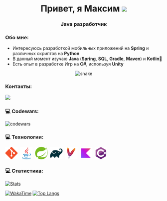 <h1 align="center">Привет, я Максим
  <img src="https://github.com/blackcater/blackcater/raw/main/images/Hi.gif" height="32"/>
</h1>
<h3 align="center">Java разработчик</h3>

### Обо мне:
- Интересуюсь разработкой мобильных приложений на **Spring** и различных скриптов на **Python**
- В данный момент изучаю **Java** (**Spring**, **SQL**, **Gradle**, **Maven**) и **Kotlin**👀
- Есть опыт в разработке Игр на **C#**, используя **Unity**

<p align="center">
 <img width="600" src="https://github.com/AlexFromNorth/AlexFromNorth/blob/main/assets/github-snake.svg" alt="snake"/>
</p>


### Контакты:
<div align="space-between">
    <a style="color: white;"href="https://discord.com/users/684387725876396104">
      <img style="width: 50px" src="https://www.svgrepo.com/show/353655/discord-icon.svg">
    </a>  
</div>

### 💻 Codewars:

![codewars](https://www.codewars.com/users/Vazhamx/badges/large)

### 💻 Технологии:

<div>
  <img src="https://github.com/devicons/devicon/blob/master/icons/git/git-original.svg" title="git" alt="git" width="40" height="40"/>&nbsp
  <img src="https://github.com/devicons/devicon/blob/master/icons/java/java-original.svg" title="java" alt="html5" width="40" height="40"/>&nbsp
  <img src="https://github.com/devicons/devicon/blob/master/icons/spring/spring-original.svg" title="spring" alt="css" width="40" height="40"/>&nbsp
  <img src="https://github.com/devicons/devicon/blob/master/icons/gradle/gradle-original.svg" title="gradle" alt="javascript" width="40" height="40"/>&nbsp
  <img src="https://github.com/devicons/devicon/blob/master/icons/maven/maven-original.svg" title="maven" alt="reactjs" width="40" height="40"/>&nbsp
  <img src="https://github.com/devicons/devicon/blob/master/icons/kotlin/kotlin-original.svg" title="kotlin" alt="sass/scss" width="40" height="40"/>&nbsp;
  <img src="https://github.com/devicons/devicon/blob/master/icons/csharp/csharp-original.svg" title="csharp" alt="electron" width="40" height="40"/>&nbsp;
</div>

### 💻 Статистика:

[![Stats](https://github-readme-stats.vercel.app/api?username=vazhamx&theme=dracula&show_icons=true&hide=contribs,issues&custom_title=%D0%A1%D1%82%D0%B0%D1%82%D0%B8%D1%81%D1%82%D0%B8%D0%BA%D0%B0:&rank_icon=github&locale=ru&border_color=0d1117)](https://github-readme-stats.vercel.app/api?username=vazhamx&theme=dracula&show_icons=true&hide=contribs,issues&custom_title=%D0%A1%D1%82%D0%B0%D1%82%D0%B8%D1%81%D1%82%D0%B8%D0%BA%D0%B0:&rank_icon=github&locale=ru&border_color=0d1117)

[![WakaTime](https://github-readme-stats.vercel.app/api/wakatime?username=vazhmax&theme=dracula&custom_title=WakaTime:&locale=ru&border_color=0d1117&&text_color=70a5d3&title_color=CD5BA5&langs_count=5)](https://wakatime.com/@vazhmax)
[![Top Langs](https://github-readme-stats.vercel.app/api/top-langs?username=vazhamx&theme=dracula&layout=compact&custom_title=%D0%A1%D0%B0%D0%BC%D1%8B%D0%B5%20%D0%B8%D1%81%D0%BF%D0%BE%D0%BB%D1%8C%D0%B7%D1%83%D0%B5%D0%BC%D1%8B%D0%B5%20%D1%8F%D0%B7%D1%8B%D0%BA%D0%B8:&locale=ru&border_color=0d1117&&text_color=70a5d3&title_color=CD5BA5)](https://github-readme-stats.vercel.app/api/top-langs?username=vazhamx&theme=tokyonight&layout=compact&custom_title=%D0%A1%D0%B0%D0%BC%D1%8B%D0%B5%20%D0%B8%D1%81%D0%BF%D0%BE%D0%BB%D1%8C%D0%B7%D1%83%D0%B5%D0%BC%D1%8B%D0%B5%20%D1%8F%D0%B7%D1%8B%D0%BA%D0%B8:&locale=ru&border_color=0d1117&&text_color=70a5d3&title_color=CD5BA5)
